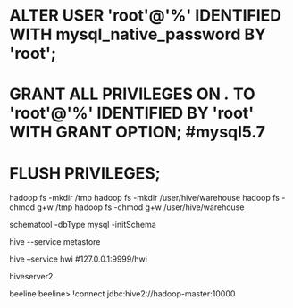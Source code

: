 # ALTER USER  'root'@'%'         IDENTIFIED WITH mysql_native_password BY 'root';
# GRANT ALL PRIVILEGES ON *.* TO 'root'@'%' IDENTIFIED BY 'root' WITH GRANT OPTION; #mysql5.7
# FLUSH PRIVILEGES;


hadoop fs -mkdir /tmp 
hadoop fs -mkdir /user/hive/warehouse
hadoop fs -chmod g+w /tmp 
hadoop fs -chmod g+w /user/hive/warehouse

schematool -dbType mysql -initSchema

hive --service metastore

hive –service hwi #127.0.0.1:9999/hwi

hiveserver2



beeline
beeline> !connect jdbc:hive2://hadoop-master:10000